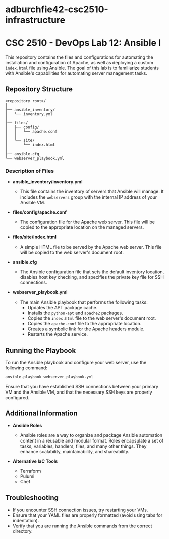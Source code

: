 # adburchfie42-csc2510-infrastructure
# CSC 2510 - DevOps Lab 12: Ansible I

This repository contains the files and configurations for automating the installation and configuration of Apache, as well as deploying a custom `index.html` file using Ansible. The goal of this lab is to familiarize students with Ansible's capabilities for automating server management tasks.

## Repository Structure

```
<repository root>/
│ 
├── ansible_inventory/
│   └── inventory.yml
│
├── files/
│   ├── config/
│   │   └── apache.conf
│   │
│   └── site/
│       └── index.html
│
├── ansible.cfg
└── webserver_playbook.yml
```

### Description of Files

- **ansible_inventory/inventory.yml**
  - This file contains the inventory of servers that Ansible will manage. It includes the `webservers` group with the internal IP address of your Ansible VM.

- **files/config/apache.conf**
  - The configuration file for the Apache web server. This file will be copied to the appropriate location on the managed servers.

- **files/site/index.html**
  - A simple HTML file to be served by the Apache web server. This file will be copied to the web server's document root.

- **ansible.cfg**
  - The Ansible configuration file that sets the default inventory location, disables host key checking, and specifies the private key file for SSH connections.

- **webserver_playbook.yml**
  - The main Ansible playbook that performs the following tasks:
    - Updates the APT package cache.
    - Installs the `python-apt` and `apache2` packages.
    - Copies the `index.html` file to the web server's document root.
    - Copies the `apache.conf` file to the appropriate location.
    - Creates a symbolic link for the Apache headers module.
    - Restarts the Apache service.

## Running the Playbook

To run the Ansible playbook and configure your web server, use the following command:

```bash
ansible-playbook webserver_playbook.yml
```

Ensure that you have established SSH connections between your primary VM and the Ansible VM, and that the necessary SSH keys are properly configured.

## Additional Information

- **Ansible Roles**
  - Ansible roles are a way to organize and package Ansible automation content in a reusable and modular format. Roles encapsulate a set of tasks, variables, handlers, files, and many other things. They enhance scalability, maintainability, and shareability.
  
- **Alternative IaC Tools**
  - Terraform
  - Pulumi
  - Chef

## Troubleshooting

- If you encounter SSH connection issues, try restarting your VMs.
- Ensure that your YAML files are properly formatted (avoid using tabs for indentation).
- Verify that you are running the Ansible commands from the correct directory.


